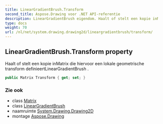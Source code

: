 ```yaml
---
title: LinearGradientBrush.Transform
second_title: Aspose.Drawing voor .NET API-referentie
description: LinearGradientBrush eigendom. Haalt of stelt een kopie inMatrix die hiervoor een lokale geometrische transform definieertLinearGradientBrush .
type: docs
weight: 70
url: /nl/net/system.drawing.drawing2d/lineargradientbrush/transform/
---
```

## LinearGradientBrush.Transform property

Haalt of stelt een kopie inMatrix die hiervoor een lokale geometrische transform definieertLinearGradientBrush .

```csharp
public Matrix Transform { get; set; }
```

### Zie ook

* class [Matrix](../../matrix/)
* class [LinearGradientBrush](../)
* naamruimte [System.Drawing.Drawing2D](../../lineargradientbrush/)
* montage [Aspose.Drawing](../../../)


